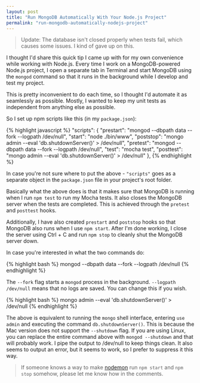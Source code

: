 ```yaml
---
layout: post
title: "Run MongoDB Automatically With Your Node.js Project"
permalink: "run-mongodb-automatically-nodejs-project"
---
```


>Update: The database isn't closed properly when tests fail, which causes some issues. I kind of gave up on this.

I thought I'd share this quick tip I came up with for my own convenience while working with Node.js. Every time I work on a MongoDB-powered Node.js project, I open a separate tab in Terminal and start MongoDB using the `mongod` command so that it runs in the background while I develop and test my project.

This is pretty inconvenient to do each time, so I thought I'd automate it as seamlessly as possible. Mostly, I wanted to keep my unit tests as independent from anything else as possible.

<!--more-->

So I set up npm scripts like this (in my `package.json`):

{% highlight javascript %}
"scripts": {
  "prestart": "mongod --dbpath data --fork --logpath /dev/null",
  "start": "node ./bin/www",
  "poststop": "mongo admin --eval 'db.shutdownServer()' > /dev/null",
  "pretest": "mongod --dbpath data --fork --logpath /dev/null",
  "test": "mocha test",
  "posttest": "mongo admin --eval 'db.shutdownServer()' > /dev/null"
},
{% endhighlight %}

In case you're not sure where to put the above - `"scripts"` goes as a separate object in the `package.json` file in your project's root folder.

Basically what the above does is that it makes sure that MongoDB is running when I run `npm test` to run my Mocha tests. It also closes the MongoDB server when the tests are completed. This is achieved through the `pretest` and `posttest` hooks.

Additionally, I have also created `prestart` and `poststop` hooks so that MongoDB also runs when I use `npm start`. After I'm done working, I close the server using Ctrl + C and run `npm stop` to cleanly shut the MongoDB server down.

In case you're interested in what the two commands do:

{% highlight bash %}
mongod --dbpath data --fork --logpath /dev/null
{% endhighlight %}

The `--fork` flag starts a `mongod` process in the background. `--logpath /dev/null` means that no logs are saved. You can change this if you wish.

{% highlight bash %}
mongo admin --eval 'db.shutdownServer()' > /dev/null
{% endhighlight %}

The above is equivalent to running the `mongo` shell interface, entering `use admin` and executing the command `db.shutdownServer()`. This is because the Mac version does not support the `--shutdown` flag. If you are using Linux, you can replace the entire command above with `mongod --shutdown` and that will probably work. I pipe the output to /dev/null to keep things clean. It also seems to output an error, but it seems to work, so I prefer to suppress it this way.

>If someone knows a way to make [nodemon](http://nodemon.io) run `npm start` and `npm stop` somehow, please let me know how in the comments.
